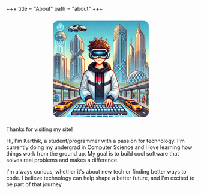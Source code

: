 +++
title = "About"
path = "about"
+++
<img src="/avatar.webp" style="margin: 24px 0px; width: 256px; height: 256px; border-radius: 1em; display: block; margin-left: auto; margin-right: auto;">

Thanks for visiting my site!

Hi, I'm Karthik, a student/programmer with a passion for technology. I'm currently doing my undergrad in Computer Science and I love learning how things work from the ground up. My goal is to build cool software that solves real problems and makes a difference.

I'm always curious, whether it's about new tech or finding better ways to code. I believe technology can help shape a better future, and I'm excited to be part of that journey.

